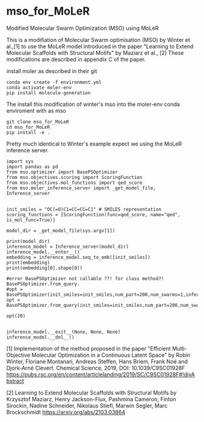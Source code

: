 # mso_for_MoLeR
Modified Molecular Swarm Optimization (MSO) using MoLeR



This is a modifiation of Molecular Swarm optimisation (MSO) by Winter et al.,[1] to use the MoLeR model introduced in the paper "Learning to Extend Molecular Scaffolds with Structural Motifs" by Maziarz et al., [2] These modifications are described in appendix C of the paper.

install moler as described in their git

```
conda env create -f environment.yml
conda activate moler-env
pip install molecule-generation
```

The install this modification of winter's mso into the moler-env conda enviroment with as mso
```
git clone mso_for_MoLeR
cd mso_for_MoLeR
pip install -e .
```
Pretty much identical to Winter's example expect we using the MoLeR inference server.

```from numpy import append
import sys
import pandas as pd
from mso.optimizer import BasePSOptimizer
from mso.objectives.scoring import ScoringFunction
from mso.objectives.mol_functions import qed_score
from mso.moler_inference_server import _get_model_file, Inference_server


init_smiles = "OC(=O)C1=CC=CC=C1" # SMILES representation
scoring_functions = [ScoringFunction(func=qed_score, name="qed", is_mol_func=True)]

model_dir = _get_model_file(sys.argv[1])

print(model_dir)
inference_model = Inference_server(model_dir)
inference_model.__enter__()
embedding = inference_model.seq_to_emb([init_smiles])
print(embedding)
print(embedding[0].shape[0])

#error BasePSOptimizer not callable ??! for class method?! BasePSOptimizer.from_query. 
#opt = BasePSOptimizer(init_smiles=init_smiles,num_part=200,num_swarms=1,inference_model=inference_model,scoring_functions=scoring_functions)
opt = BasePSOptimizer.from_query(init_smiles=init_smiles,num_part=200,num_swarms=1,inference_model=inference_model,scoring_functions=scoring_functions)

opt(20)


inference_model.__exit__(None, None, None)
inference_model.__del__()
```



[1] Implementation of the method proposed in the paper "Efficient Multi-Objective Molecular Optimization in a Continuous Latent Space" by Robin Winter, Floriane Montanari, Andreas Steffen, Hans Briem, Frank Noé and Djork-Arné Clevert. Chemical Science, 2019, DOI: 10.1039/C9SC01928F https://pubs.rsc.org/en/content/articlelanding/2019/SC/C9SC01928F#!divAbstract

[2] Learning to Extend Molecular Scaffolds with Structural Motifs by Krzysztof Maziarz, Henry Jackson-Flux, Pashmina Cameron, Finton Sirockin, Nadine Schneider, Nikolaus Stiefl, Marwin Segler, Marc Brockschmidt https://arxiv.org/abs/2103.03864 
